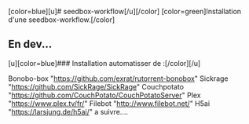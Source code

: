 [color=blue][u]# seedbox-workflow[/u][/color]
[color=green]Installation d'une seedbox-workflow.[/color]

## En dev...

[u][color=blue]### Installation automatisser de :[/color][/u]

Bonobo-box "https://github.com/exrat/rutorrent-bonobox"
Sickrage "https://github.com/SickRage/SickRage"
Couchpotato "https://github.com/CouchPotato/CouchPotatoServer"
Plex "https://www.plex.tv/fr/"
Filebot "http://www.filebot.net/"
H5ai "https://larsjung.de/h5ai/"
a suivre....
